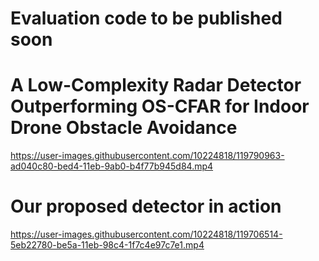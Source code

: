 # Evaluation code to be published soon

# A Low-Complexity Radar Detector Outperforming OS-CFAR for Indoor Drone Obstacle Avoidance
https://user-images.githubusercontent.com/10224818/119790963-ad040c80-bed4-11eb-9ab0-b4f77b945d84.mp4

# Our proposed detector in action
https://user-images.githubusercontent.com/10224818/119706514-5eb22780-be5a-11eb-98c4-1f7c4e97c7e1.mp4










